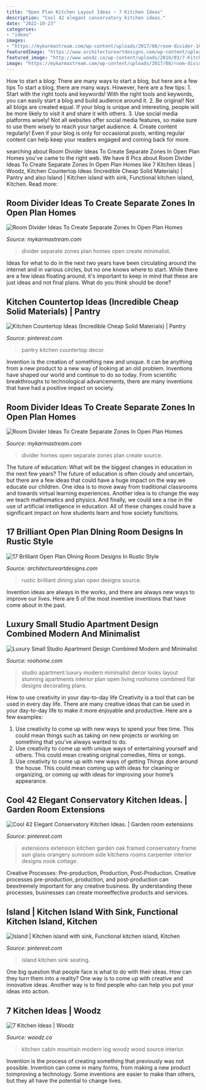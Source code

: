 ```yaml
---
title: "Open Plan Kitchen Layout Ideas ~ 7 Kitchen Ideas"
description: "Cool 42 elegant conservatory kitchen ideas."
date: "2022-10-23"
categories:
- "ideas"
images:
- "https://mykarmastream.com/wp-content/uploads/2017/08/room-divider-10.jpg"
featuredImage: "https://www.architectureartdesigns.com/wp-content/uploads/2016/04/11-36-630x473.jpg"
featured_image: "http://www.woodz.co/wp-content/uploads/2016/03/7-Kitchen-ideas-wood-design-Woodz-2.jpg"
image: "https://mykarmastream.com/wp-content/uploads/2017/08/room-divider-8.jpg"
---
```



How to start a blog: There are many ways to start a blog, but here are a few tips
To start a blog, there are many ways. However, here are a few tips: 1. Start with the right tools and keywords! With the right tools and keywords, you can easily start a blog and build audience around it. 2. Be original! Not all blogs are created equal. If your blog is unique and interesting, people will be more likely to visit it and share it with others. 3. Use social media platforms wisely! Not all websites offer social media features, so make sure to use them wisely to reach your target audience. 4. Create content regularly! Even if your blog is only for occasional posts, writing regular content can help keep your readers engaged and coming back for more.

	

		
searching about Room Divider Ideas To Create Separate Zones In Open Plan Homes you've came to the right web. We have 8 Pics about Room Divider Ideas To Create Separate Zones In Open Plan Homes like 7 Kitchen Ideas | Woodz, Kitchen Countertop Ideas (Incredible Cheap Solid Materials) | Pantry and also Island | Kitchen island with sink, Functional kitchen island, Kitchen. Read more:
		
    
## Room Divider Ideas To Create Separate Zones In Open Plan Homes

<img loading=lazy src="https://mykarmastream.com/wp-content/uploads/2017/08/room-divider-8.jpg" onerror="this.onerror=null;this.src='https://tse4.mm.bing.net/th?id=OIP.f7mojTYKrPp-eOfqo3uEOQHaK9&amp;pid=15.1';" alt="Room Divider Ideas To Create Separate Zones In Open Plan Homes">

_Source: mykarmastream.com_

>divider separate zones plan homes open create minimalist. 

	

Ideas for what to do in the next two years have been circulating around the internet and in various circles, but no one knows where to start. While there are a few ideas floating around, it's important to keep in mind that these are just ideas and not final plans. What do you think should be done?

    
## Kitchen Countertop Ideas (Incredible Cheap Solid Materials) | Pantry

<img loading=lazy src="https://i.pinimg.com/736x/ad/61/32/ad6132e280b912b8ee99b202d58283da.jpg" onerror="this.onerror=null;this.src='https://tse1.mm.bing.net/th?id=OIP.N5x5kTdjgv__OrmU7BZYiAHaLG&amp;pid=15.1';" alt="Kitchen Countertop Ideas (Incredible Cheap Solid Materials) | Pantry">

_Source: pinterest.com_

>pantry kitchen countertop decor. 

	

Invention is the creation of something new and unique. It can be anything from a new product to a new way of looking at an old problem. Inventions have shaped our world and continue to do so today. From scientific breakthroughs to technological advancements, there are many inventions that have had a positive impact on society.

    
## Room Divider Ideas To Create Separate Zones In Open Plan Homes

<img loading=lazy src="https://mykarmastream.com/wp-content/uploads/2017/08/room-divider-10.jpg" onerror="this.onerror=null;this.src='https://tse1.mm.bing.net/th?id=OIP.HMLwVRvk_BoXqQ-27X7AMQHaQI&amp;pid=15.1';" alt="Room Divider Ideas To Create Separate Zones In Open Plan Homes">

_Source: mykarmastream.com_

>divider homes open separate zones plan create source. 

	

The future of education: What will be the biggest changes in education in the next few years?
The future of education is often cloudy and uncertain, but there are a few ideas that could have a huge impact on the way we educate our children. One idea is to move away from traditional classrooms and towards virtual learning experiences. Another idea is to change the way we teach mathematics and physics. And finally, we could see a rise in the use of artificial intelligence in education. All of these changes could have a significant impact on how students learn and how society functions.

    
## 17 Brilliant Open Plan DIning Room Designs In Rustic Style

<img loading=lazy src="https://www.architectureartdesigns.com/wp-content/uploads/2016/04/11-36-630x473.jpg" onerror="this.onerror=null;this.src='https://tse1.mm.bing.net/th?id=OIP.DoVvyR2Z1YVOLF5yuaMpKgHaFj&amp;pid=15.1';" alt="17 Brilliant Open Plan DIning Room Designs In Rustic Style">

_Source: architectureartdesigns.com_

>rustic brilliant dining plan open designs source. 

	

Invention ideas are always in the works, and there are always new ways to improve our lives. Here are 5 of the most inventive inventions that have come about in the past.

    
## Luxury Small Studio Apartment Design Combined Modern And Minimalist

<img loading=lazy src="http://roohome.com/wp-content/uploads/2016/10/Iqosa2-696x392.jpg" onerror="this.onerror=null;this.src='https://tse3.mm.bing.net/th?id=OIP.UiFVJdhuq0a7vc-Ov2TipgHaEK&amp;pid=15.1';" alt="Luxury Small Studio Apartment Design Combined Modern and Minimalist">

_Source: roohome.com_

>studio apartment luxury modern minimalist decor looks layout stunning apartments interior plan open living roohome combined flat designs decorating plans. 

	

How to use creativity in your day-to-day life
Creativity is a tool that can be used in every day life. There are many creative ideas that can be used in your day-to-day life to make it more enjoyable and productive. Here are a few examples: 
1. Use creativity to come up with new ways to spend your free time. This could mean things such as taking on new projects or working on something that you’ve always wanted to do. 
2. Use creativity to come up with unique ways of entertaining yourself and others. This could mean creating original comedies, films or songs. 
3. Use creativity to come up with new ways of getting Things done around the house. This could mean coming up with ideas for cleaning or organizing, or coming up with ideas for improving your home’s appearance.

    
## Cool 42 Elegant Conservatory Kitchen Ideas. | Garden Room Extensions

<img loading=lazy src="https://i.pinimg.com/736x/23/53/6c/23536c8251c78a533f69fda8bd2a0e78.jpg" onerror="this.onerror=null;this.src='https://tse4.mm.bing.net/th?id=OIP.1wsk2UU0cNCQc3p0RGB0MQHaHa&amp;pid=15.1';" alt="Cool 42 Elegant Conservatory Kitchen Ideas. | Garden room extensions">

_Source: pinterest.com_

>extensions extension kitchen garden oak framed conservatory frame sun glass orangery sunroom side kitchens rooms carpenter interior designs nook cottage. 

	

Creative Processes: Pre-production, Production, Post-Production.
Creative processes pre-production, production, and post-production can beextremely important for any creative business. By understanding these processes, businesses can create moreeffective products and services.

    
## Island | Kitchen Island With Sink, Functional Kitchen Island, Kitchen

<img loading=lazy src="https://i.pinimg.com/736x/9c/d1/a6/9cd1a6c8b98a719d1a699d700d275f80--kitchen-island-seating-kitchen-island-with-sink.jpg" onerror="this.onerror=null;this.src='https://tse4.mm.bing.net/th?id=OIP.XYPj1aCis3yHBKR6_G2T3wHaJ3&amp;pid=15.1';" alt="Island | Kitchen island with sink, Functional kitchen island, Kitchen">

_Source: pinterest.com_

>island kitchen sink seating. 

	

One big question that people face is what to do with their ideas. How can they turn them into a reality? One way is to come up with creative and innovative ideas. Another way is to find people who can help you put your ideas into action.

    
## 7 Kitchen Ideas | Woodz

<img loading=lazy src="http://www.woodz.co/wp-content/uploads/2016/03/7-Kitchen-ideas-wood-design-Woodz-2.jpg" onerror="this.onerror=null;this.src='https://tse1.mm.bing.net/th?id=OIP.sGk0UF_3gUvSMEy10mIXDQHaLG&amp;pid=15.1';" alt="7 Kitchen Ideas | Woodz">

_Source: woodz.co_

>kitchen cabin mountain modern log woodz wood source interior. 

	

Invention is the process of creating something that previously was not possible. Invention can come in many forms, from making a new product toimproving a technology. Some inventions are easier to make than others, but they all have the potential to change lives.

